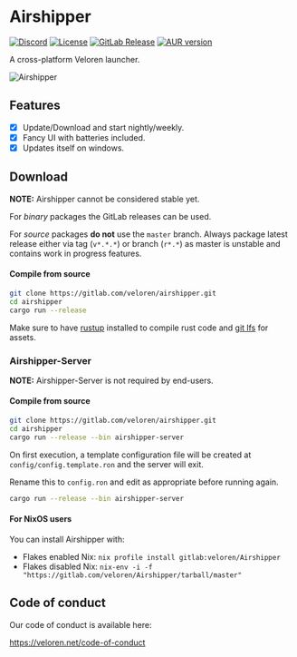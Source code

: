 # Airshipper

[![Discord](https://img.shields.io/discord/449602562165833758?logo=discord&logoColor=%23f8f8f8&label=discord&color=%23788dd5)](https://veloren.net/discord)
[![License](https://img.shields.io/github/license/veloren/airshipper?color=blue)](https://gitlab.com/veloren/airshipper/-/blob/master/LICENSE)
[![GitLab Release](https://img.shields.io/gitlab/v/release/veloren%2Fairshipper?color=blue)](https://gitlab.com/veloren/airshipper/-/releases)
[![AUR version](https://img.shields.io/aur/version/airshipper?label=AUR)](https://aur.archlinux.org/packages/airshipper/)

A cross-platform Veloren launcher.

![Airshipper](https://i.imgur.com/1VkndRZ.gif)

## Features

- [x] Update/Download and start nightly/weekly.
- [x] Fancy UI with batteries included.
- [x] Updates itself on windows.

## Download

**NOTE:** Airshipper cannot be considered stable yet.

For *binary* packages the GitLab releases can be used.

For *source* packages **do not** use the `master` branch. Always package latest release either via tag (`v*.*.*`) or branch (`r*.*`) as master is unstable and contains work in progress features.

#### Compile from source

```bash
git clone https://gitlab.com/veloren/airshipper.git
cd airshipper
cargo run --release
```

Make sure to have [rustup](https://rustup.rs/) installed to compile rust code and [git lfs](https://book.veloren.net/contributors/development-tools.html#git-lfs) for assets.

### Airshipper-Server

**NOTE:** Airshipper-Server is not required by end-users.

#### Compile from source

```bash
git clone https://gitlab.com/veloren/airshipper.git
cd airshipper
cargo run --release --bin airshipper-server
```

On first execution, a template configuration file will be created at `config/config.template.ron` and the server will exit.

Rename this to `config.ron` and edit as appropriate before running again.

```bash
cargo run --release --bin airshipper-server
```

#### For NixOS users

You can install Airshipper with:

- Flakes enabled Nix: `nix profile install gitlab:veloren/Airshipper`
- Flakes disabled Nix: `nix-env -i -f "https://gitlab.com/veloren/Airshipper/tarball/master"`

## Code of conduct

Our code of conduct is available here:

<https://veloren.net/code-of-conduct>
